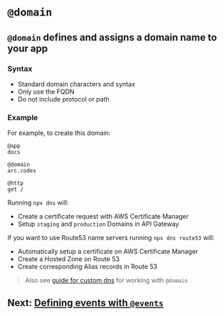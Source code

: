 # `@domain`

## `@domain` defines and assigns a domain name to your app

### Syntax
- Standard domain characters and syntax
- Only use the FQDN
- Do not include protocol or path

### Example
For example, to create this domain:

```arc
@app
docs

@domain
arc.codes

@http
get /
```

Running `npx dns` will:

- Create a certificate request with AWS Certificate Manager
- Setup `staging` and `production` Domains in API Gateway

If you want to use Route53 name servers running `npx dns route53` will:

- Automatically setup a certificate on AWS Certificate Manager
- Create a Hosted Zone on Route 53
- Create corresponding Alias records in Route 53

> Also see [guide for custom dns](/guides/custom-dns) for working with `@domain`

## Next: [Defining events with `@events`](/reference/events)
